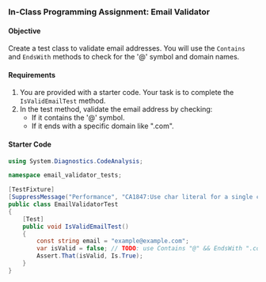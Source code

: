 ### In-Class Programming Assignment: Email Validator

#### Objective
Create a test class to validate email addresses. You will use the `Contains` and `EndsWith` methods to check for the '@' symbol and domain names.

#### Requirements

1. You are provided with a starter code. Your task is to complete the `IsValidEmailTest` method.
2. In the test method, validate the email address by checking:
    - If it contains the '@' symbol.
    - If it ends with a specific domain like ".com".

#### Starter Code

```csharp
using System.Diagnostics.CodeAnalysis;

namespace email_validator_tests;

[TestFixture]
[SuppressMessage("Performance", "CA1847:Use char literal for a single character lookup")]
public class EmailValidatorTest
{
    [Test]
    public void IsValidEmailTest()
    {
        const string email = "example@example.com";
        var isValid = false; // TODO: use Contains "@" && EndsWith ".com" to check if email is valid
        Assert.That(isValid, Is.True);
    }
}
```